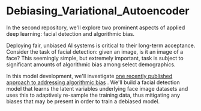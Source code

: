 # Debiasing_Variational_Autoencoder
In the second repository, we'll explore two prominent aspects of applied deep learning: facial detection and algorithmic bias.

Deploying fair, unbiased AI systems is critical to their long-term acceptance. Consider the task of facial detection: given an image, is it an image of a face? This seemingly simple, but extremely important, task is subject to significant amounts of algorithmic bias among select demographics.

In this model development, we'll investigate [one recently published approach to addressing algorithmic bias](http://introtodeeplearning.com/AAAI_MitigatingAlgorithmicBias.pdf) . We'll build a facial detection model that learns the latent variables underlying face image datasets and uses this to adaptively re-sample the training data, thus mitigating any biases that may be present in order to train a debiased model.



